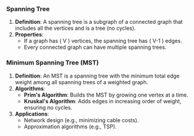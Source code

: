 ### Spanning Tree  
1. **Definition**: A spanning tree is a subgraph of a connected graph that includes all the vertices and is a tree (no cycles).  
2. **Properties**:  
   - If a graph has \( V \) vertices, the spanning tree has \( V-1 \) edges.  
   - Every connected graph can have multiple spanning trees.  

### Minimum Spanning Tree (MST)  
1. **Definition**: An MST is a spanning tree with the minimum total edge weight among all spanning trees of a weighted graph.  
2. **Algorithms**:  
   - **Prim's Algorithm**: Builds the MST by growing one vertex at a time.  
   - **Kruskal's Algorithm**: Adds edges in increasing order of weight, ensuring no cycles.  
3. **Applications**:  
   - Network design (e.g., minimizing cable costs).  
   - Approximation algorithms (e.g., TSP).
